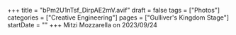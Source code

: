 +++
title = "bPm2U1nTsf_DirpAE2mV.avif"
draft = false
tags = ["Photos"]
categories = ["Creative Engineering"]
pages = ["Gulliver's Kingdom Stage"]
startDate = ""
+++
Mitzi Mozzarella on 2023/09/24
